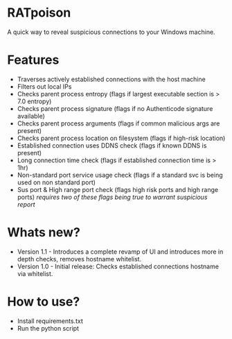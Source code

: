 # RATpoison
A quick way to reveal suspicious connections to your Windows machine.

# Features
- Traverses actively established connections with the host machine
- Filters out local IPs
- Checks parent process entropy (flags if largest executable section is > 7.0 entropy)
- Checks parent process signature (flags if no Authenticode signature available)
- Checks parent process arguments (flags if common malicious args are present)
- Checks parent process location on filesystem (flags if high-risk location)
- Established connection uses DDNS check (flags if known DDNS is present)
- Long connection time check (flags if established connection time is > 1hr)
- Non-standard port service usage check (flags if a standard svc is being used on non standard port)
- Sus port & High range port check (flags high risk ports and high range ports)
  *requires two of these flags being true to warrant suspicious report*

# Whats new?
- Version 1.1 - Introduces a complete revamp of UI and introduces more in depth checks, removes hostname whitelist.
- Version 1.0 - Initial release: Checks established connections hostname via whitelist.

# How to use?
- Install requirements.txt
- Run the python script
